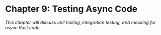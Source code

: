 # Chapter 9: Testing Async Code

*This chapter will discuss unit testing, integration testing, and mocking for async Rust code.* 